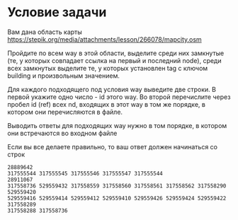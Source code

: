 # Условие задачи

Вам дана область карты https://stepik.org/media/attachments/lesson/266078/mapcity.osm

Пройдите по всем way в этой области, выделите среди них замкнутые (те, у которых совпадает ссылка на первый и последний node), среди всех замкнутых выделите те, у которых установлен tag с ключом building и произвольным значением.

Для каждого подходящего под условия way выведите две строки. В первой укажите одно число - id этого way. Во второй перечислите через пробел id (ref) всех nd, входящих в этот way в том же порядке, в котором они перечисляются в файле.

Выводить ответы для подходящих way нужно в том порядке, в котором они встречаются во входном файле

Если вы все делаете правильно, то ваш ответ должен начинаться со строк

```
28889642
317555544 317555545 317555546 317555547 317555544
28911067
317558736 529559432 317558559 317558560 317558561 317558562 317558290 529559420
529559416 529559414 529559412 529559410 529559426 529559424 529559422 317558289
317558288 317558736
```
